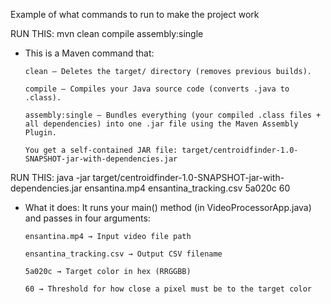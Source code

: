 Example of what commands to run to make the project work


RUN THIS: mvn clean compile assembly:single

-   This is a Maven command that:

        clean — Deletes the target/ directory (removes previous builds).

        compile — Compiles your Java source code (converts .java to .class).

        assembly:single — Bundles everything (your compiled .class files + all dependencies) into one .jar file using the Maven Assembly Plugin.

        You get a self-contained JAR file: target/centroidfinder-1.0-SNAPSHOT-jar-with-dependencies.jar

RUN THIS: java -jar target/centroidfinder-1.0-SNAPSHOT-jar-with-dependencies.jar ensantina.mp4 ensantina_tracking.csv 5a020c 60

-   What it does:
        It runs your main() method (in VideoProcessorApp.java) and passes in four arguments:

        ensantina.mp4 → Input video file path

        ensantina_tracking.csv → Output CSV filename

        5a020c → Target color in hex (RRGGBB)

        60 → Threshold for how close a pixel must be to the target color
